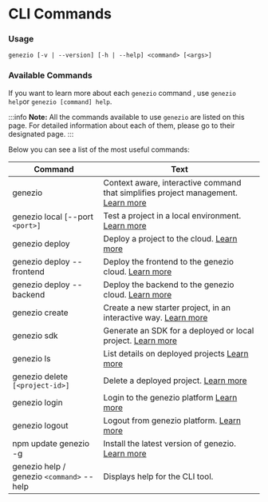 # CLI Commands

### Usage

```
genezio [-v | --version] [-h | --help] <command> [<args>]
```

### Available Commands

If you want to learn more about each `genezio` command , use `genezio help`or `genezio [command] help`.

<!-- :::info -->

:::info
**Note:** All the commands available to use `genezio` are listed on this page. For detailed information about each of them, please go to their designated page.
:::

<!-- ::: -->

Below you can see a list of the most useful commands:

| Command                                   | Text                                                                                         |
| ----------------------------------------- | -------------------------------------------------------------------------------------------- |
| genezio                                   | Context aware, interactive command that simplifies project management. [Learn more](genezio) |
| genezio local \[--port `<port>]`          | Test a project in a local environment. [Learn more](./local)                                 |
| genezio deploy                            | Deploy a project to the cloud. [Learn more](./deploy)                                        |
| genezio deploy --frontend                 | Deploy the frontend to the genezio cloud. [Learn more](./deploy)                             |
| genezio deploy --backend                  | Deploy the backend to the genezio cloud. [Learn more](./deploy)                              |
| genezio create                            | Create a new starter project, in an interactive way. [Learn more](./genezio-create)          |
| genezio sdk                               | Generate an SDK for a deployed or local project. [Learn more](./generatesdk)                 |
| genezio ls                                | List details on deployed projects [Learn more](./ls)                                         |
| genezio delete `[<project-id>]`           | Delete a deployed project. [Learn more](./delete)                                            |
| genezio login                             | Login to the genezio platform [Learn more](./login)                                          |
| genezio logout                            | Logout from genezio platform. [Learn more](./logout)                                         |
| npm update genezio -g                     | Install the latest version of genezio. [Learn more](../update)                               |
| genezio help / genezio `<command>` --help | Displays help for the CLI tool.                                                              |
